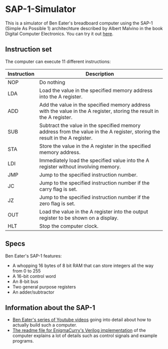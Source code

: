 # SAP-1-Simulator
This is a simulator of Ben Eater's breadboard computer using the SAP-1 (Simple As Possible 1) architechture described by Albert Malvino in the book Digital Computer Electronics. You can try it out [here](https://brychanthomas.github.io/SAP-1-Simulator/).

## Instruction set

The computer can execute 11 different instructions:

Instruction | Description
--- | ---
NOP | Do nothing
LDA | Load the value in the specified memory address into the A register.
ADD | Add the value in the specified memory address with the value in the A register, storing the result in the A register.
SUB | Subtract the value in the specified memory address from the value in the A register, storing the result in the A register.
STA | Store the value in the A register in the specified memory address.
LDI | Immediately load the specified value into the A register without involving memory.
JMP | Jump to the specified instruction number.
JC | Jump to the specified instruction number if the carry flag is set.
JZ | Jump to the specified instruction number if the zero flag is set.
OUT | Load the value in the A register into the output register to be shown on a display.
HLT | Stop the computer clock.

## Specs

Ben Eater's SAP-1 features:

- A whopping 16 bytes of 8 bit RAM that can store integers all the way from 0 to 255
- A 16-bit control word
- An 8-bit bus
- Two general purpose registers
- An adder/subtractor

## Information about the SAP-1

 - [Ben Eater's series of Youtube videos](https://www.youtube.com/playlist?list=PLowKtXNTBypGqImE405J2565dvjafglHU) going into detail about how to actually build such a computer.
 - [The readme file for EnigmaCurry's Verilog implementation](https://github.com/EnigmaCurry/SAP/blob/master/README.md) of the computer explains a lot of details such as control signals and example programs.
